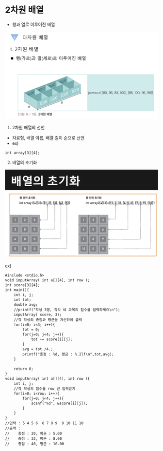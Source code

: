 <h1>2차원 배열</h1>

- 행과 열로 이루어진 배열
<img src="./2차원배열.png">

1. 2차원 배열의 선언
 - 자료형, 배열 이름, 배열 길이 순으로 선언
 - ex)
 ```
int array[3][4];
 ```

 2. 배열의 초기화

<img src="./배열의 초기화.png">

ex)
```
#include <stdio.h>
void inputArray( int a[][4], int row );
int score[3][4];
int main(){
	int i, j;
	int tot;
	double avg;
	//printf("학생 3명, 각각 네 과목의 점수를 입력하세요\n");
	inputArray( score, 3);
	//각 학생의 총점과 평균을 계산하여 출력
	for(i=0; i<3; i++){
		tot = 0;
		for(j=0; j<4; j++){
			tot += score[i][j];
		}
		avg = tot /4.;
		printf("총점 : %d, 평균 : %.2lf\n",tot,avg);
	}

	return 0;
}
void inputArray( int a[][4], int row ){
	int i, j; 
	//각 학생의 점수를 row 번 입력받기
	for(i=0; i<row; i++){
		for(j=0; j<4; j++){
			scanf("%d", &score[i][j]);
		}
	}
}
//입력 : 5 4 5 6  8 7 8 9  9 10 11 10
//출력 :
//    총점 : 20, 평균 : 5.00
//    총점 : 32, 평균 : 8.00
//    총점 : 40, 평균 : 10.00
```